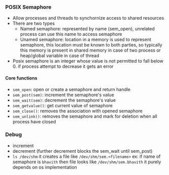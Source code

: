 ### POSIX Semaphore

- Allow processes and threads to synchornize access to shared resources
- There are two types
  - Named semaphore: represented by name (sem_open), unrelated process can use this name to access semaphore
  - Unamed semaphore: location in a memory is used to represent semaphore, this location must be known to both parties, so typically this memory is present in shared memory in case of two process or heap/global variable in case of thread 
- Posix semaphore is an integer whose value is not permitted to fall below 0. if process attempt to decrease it gets an error

#### Core functions  
- `sem_open`: open or create a semaphore and return handle
- `sem_post(sem)`: increment the semaphore's value
- `sem_wait(sem)`: decrement the semaphore's value
- `sem_getvalue()`: get current value of semaphore
- `sem_close()`: removes the association with opened semaphore
- `sem_unlink()`: removes the semaphore and mark for deletion when all process have closed

### Debug

- increment 
- decrement (further decrement blocks the sem_wait until sem_post)
- `ls /dev/shm` it creates a file like `/dev/shm/sem.<filename>` ex: if name of semaphore is `bhavith` then file looks like `/dev/shm/sem.bhavith` it purely depends on os implementation 

